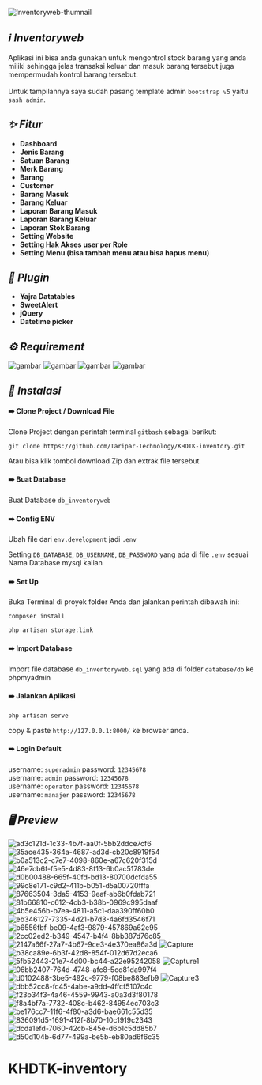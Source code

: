 ![Inventoryweb-thumnail](https://user-images.githubusercontent.com/47371845/205918923-dcc3b42f-4d67-46af-9bd1-d6b577b868cb.jpg)

## *:information_source: Inventoryweb*
Aplikasi ini bisa anda gunakan untuk mengontrol stock barang yang anda miliki sehingga jelas transaksi keluar dan masuk barang tersebut juga mempermudah kontrol barang tersebut.
<br><br>
Untuk tampilannya saya sudah pasang template admin `bootstrap v5` yaitu `sash admin`.

## *:sparkles: Fitur*
* **Dashboard**
* **Jenis Barang**
* **Satuan Barang**
* **Merk Barang**
* **Barang**
* **Customer**
* **Barang Masuk**
* **Barang Keluar**
* **Laporan Barang Masuk**
* **Laporan Barang Keluar**
* **Laporan Stok Barang**
* **Setting Website**
* **Setting Hak Akses user per Role**
* **Setting Menu (bisa tambah menu atau bisa hapus menu)**

## *:electric_plug: Plugin*
* **Yajra Datatables**
* **SweetAlert**
* **jQuery**
* **Datetime picker**

## *:gear: Requirement*
<p>
<img alt="gambar" src="https://img.shields.io/badge/PHP%20-%5E8.1-green"/>
<img alt="gambar" src="https://img.shields.io/badge/Node JS%20-%5E16.14.0-green"/>
<img alt="gambar" src="https://img.shields.io/badge/Npm%20-%5E8.3.1-green"/>
<img alt="gambar" src="https://img.shields.io/badge/Composer%20-%5E2.3.9-green"/>
</p>

## *:rocket: Instalasi*
#### :arrow_right: Clone Project / Download File
Clone Project dengan perintah terminal `gitbash` sebagai berikut:
```
git clone https://github.com/Taripar-Technology/KHDTK-inventory.git
```
Atau bisa klik tombol download Zip dan extrak file tersebut
#### :arrow_right: Buat Database
Buat Database `db_inventoryweb`
#### :arrow_right: Config ENV
Ubah file dari `env.development` jadi `.env`

Setting `DB_DATABASE`, `DB_USERNAME`, `DB_PASSWORD` yang ada di file `.env` sesuai Nama Database mysql kalian

#### :arrow_right: Set Up
Buka Terminal di proyek folder Anda dan jalankan perintah dibawah ini:
```
composer install
```
```
php artisan storage:link
```
#### :arrow_right: Import Database
Import file database `db_inventoryweb.sql` yang ada di folder `database/db` ke phpmyadmin 

#### :arrow_right: Jalankan Aplikasi
```
php artisan serve
```
copy & paste `http://127.0.0.1:8000/` ke browser anda.

#### :arrow_right: Login Default
username: `superadmin` password: `12345678`
<br>
username: `admin` password: `12345678`
<br>
username: `operator` password: `12345678`
<br>
username: `manajer` password: `12345678`

## *:desktop_computer: Preview*
![ad3c121d-1c33-4b7f-aa0f-5bb2ddce7cf6](https://user-images.githubusercontent.com/47371845/202890250-2c1e64c6-cc01-453f-b490-43eecab1e153.png)
![35ace435-364a-4687-ad3d-cb20c8919f54](https://user-images.githubusercontent.com/47371845/204803970-3270fa90-2d36-473d-b5fa-344ce6802d85.png)
![b0a513c2-c7e7-4098-860e-a67c620f315d](https://user-images.githubusercontent.com/47371845/204021044-fb76df11-c80a-4d54-b0b3-f58b223c91fb.png)
![46e7cb6f-f5e5-4d83-8f13-6b0ac51783de](https://user-images.githubusercontent.com/47371845/204021072-516b1518-4a18-493b-ba81-128f38550ca2.png)
![d0b00488-665f-40fd-bd13-80700dcfda55](https://user-images.githubusercontent.com/47371845/204021113-74fe9e9f-2c3b-4209-9f72-220ba75a525e.png)
![99c8e171-c9d2-411b-b051-d5a00720fffa](https://user-images.githubusercontent.com/47371845/204021125-811b25be-9e60-43ea-a3a2-41fed58b2c63.png)
![87663504-3da5-4153-9eaf-ab6b0fdab721](https://user-images.githubusercontent.com/47371845/204067965-1c237723-1bf0-4bd2-bcb4-849843f03fdc.png)
![81b66810-c612-4cb3-b38b-0969c995daaf](https://user-images.githubusercontent.com/47371845/204804529-be7bb2ea-5c77-4747-bda1-af356c9ca2fc.png)
![4b5e456b-b7ea-4811-a5c1-daa390ff60b0](https://user-images.githubusercontent.com/47371845/206108958-4862f4db-2bd6-4c51-958e-35bd5dd140c3.png)
![eb346127-7335-4d21-b7d3-4a6fd3546f71](https://user-images.githubusercontent.com/47371845/204804607-3a4a742a-438e-4d5b-bef2-ba3e85380f4a.png)
![b6556fbf-be09-4af3-9879-457869a62e95](https://user-images.githubusercontent.com/47371845/206108994-940755cb-189d-4464-8fe9-0d58dd043c15.png)
![2cc02ed2-b349-4547-b4f4-8bb387d76c85](https://user-images.githubusercontent.com/47371845/205876876-f8eb42ca-e5fe-4978-a727-a00b86fb6fa3.png)
![2147a66f-27a7-4b67-9ce3-4e370ea86a3d](https://user-images.githubusercontent.com/47371845/205876925-27ce6d45-d11e-437a-8993-6ca99cf84cbf.png)
![Capture](https://user-images.githubusercontent.com/47371845/205876945-1ed3f55e-62bc-4e9e-a5de-20db3ff557fb.PNG)
![b38ca89e-6b3f-42d8-854f-012d67d2eca6](https://user-images.githubusercontent.com/47371845/205876998-01d7a4cf-5876-4a13-b58b-6dc15d189248.png)
![5fb52443-21e7-4d00-bc44-a22e95242058](https://user-images.githubusercontent.com/47371845/205877019-d0897230-4179-494b-8909-23add66d9c7f.png)
![Capture1](https://user-images.githubusercontent.com/47371845/205877040-d0f4aa96-a273-4b39-a582-3d7bd8ea1396.PNG)
![06bb2407-764d-4748-afc8-5cd81da997f4](https://user-images.githubusercontent.com/47371845/205877067-d9fc54fd-c4e0-4a0a-887d-719238673941.png)
![d0102488-3be5-492c-9779-f08be883efb9](https://user-images.githubusercontent.com/47371845/205877487-7eb21ec3-8983-4396-ba29-0bf506b5c4c9.png)
![Capture3](https://user-images.githubusercontent.com/47371845/205877133-10388e03-b28d-456e-9636-3a8729af7f06.PNG)
![dbb52cc8-fc45-4abe-a9dd-4ffcf5107c4c](https://user-images.githubusercontent.com/47371845/204021151-76cec801-0b2d-4cf1-9282-334f88865cf3.png)
![f23b34f3-4a46-4559-9943-a0a3d3f80178](https://user-images.githubusercontent.com/47371845/204021178-d7ad1914-996e-459f-bd69-ec6424a84b34.png)
![f8a4bf7a-7732-408c-b462-84954ec703c3](https://user-images.githubusercontent.com/47371845/204021197-a312efcd-12b6-4317-b0a1-8a917d4d5b88.png)
![be176cc7-11f6-4f80-a3d6-bae661c55d35](https://user-images.githubusercontent.com/47371845/204021223-6f637c19-d8ba-4c11-8151-38abd5093a8a.png)
![836091d5-1691-412f-8b70-10c1919c2343](https://user-images.githubusercontent.com/47371845/204021241-971d9e7d-cb32-4dc3-b059-a8840bc7d3c7.png)
![dcda1efd-7060-42cb-845e-d6b1c5dd85b7](https://user-images.githubusercontent.com/47371845/204021259-67c28a2c-141f-4632-9c7f-0be855aa1b46.png)
![d50d104b-6d77-499a-be5b-eb80ad6f6c35](https://user-images.githubusercontent.com/47371845/204021276-fd3219b8-37fb-42a6-852a-6e20e3206b48.png)


# KHDTK-inventory